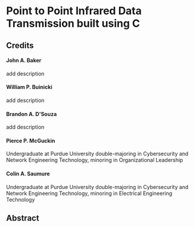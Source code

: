 # Point to Point Infrared Data Transmission built using C
## Credits
#### John A. Baker
add description
#### William P. Buinicki
add description
#### Brandon A. D'Souza
add description
#### Pierce P. McGuckin
Undergraduate at Purdue University double-majoring in Cybersecurity and Network Engineering Technology, minoring in Organizational Leadership
#### Colin A. Saumure
Undergraduate at Purdue University double-majoring in Cybersecurity and Network Engineering Technology, minoring in Electrical Engineering Technology

## Abstract
